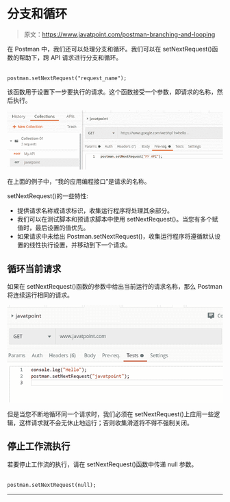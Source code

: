 # 分支和循环

> 原文：<https://www.javatpoint.com/postman-branching-and-looping>

在 Postman 中，我们还可以处理分支和循环。我们可以在 setNextRequest()函数的帮助下，跨 API 请求进行分支和循环。

```

postman.setNextRequest("request_name");

```

该函数用于设置下一步要执行的请求。这个函数接受一个参数，即请求的名称，然后执行。

![Branching and Looping](img/dfabd7694ff1b3d408ae39fb8d3780d5.png)

在上面的例子中，“我的应用编程接口”是请求的名称。

setNextRequest()的一些特性:

*   提供请求名称或请求标识，收集运行程序将处理其余部分。
*   我们可以在测试脚本和预请求脚本中使用 setNextRequest()。当您有多个赋值时，最后设置的值优先。
*   如果请求中未给出 Postman.setNextRequest()，收集运行程序将遵循默认设置的线性执行设置，并移动到下一个请求。

## 循环当前请求

如果在 setNextRequest()函数的参数中给出当前运行的请求名称，那么 Postman 将连续运行相同的请求。

![Branching and Looping](img/8e5d24b099b0cbad1f8bd7f671bbbd3f.png)

但是当您不断地循环同一个请求时，我们必须在 setNextRequest()上应用一些逻辑，这样请求就不会无休止地运行；否则收集滑道将不得不强制关闭。

## 停止工作流执行

若要停止工作流的执行，请在 setNextRequest()函数中传递 null 参数。

```

postman.setNextRequest(null);

```

* * *